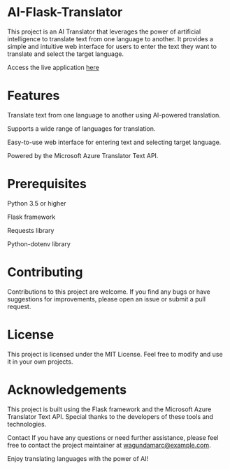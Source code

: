 # AI-Flask-Translator
This project is an AI Translator that leverages the power of artificial intelligence to translate text from one language to another. It provides a simple and intuitive web interface for users to enter the text they want to translate and select the target language.

Access the live application [here](https://juddai-translator.azurewebsites.net/)

# Features
Translate text from one language to another using AI-powered translation.

Supports a wide range of languages for translation.

Easy-to-use web interface for entering text and selecting target language.

Powered by the Microsoft Azure Translator Text API.

# Prerequisites
Python 3.5 or higher

Flask framework

Requests library

Python-dotenv library

# Contributing
Contributions to this project are welcome. If you find any bugs or have suggestions for improvements, please open an issue or submit a pull request.

# License
This project is licensed under the MIT License. Feel free to modify and use it in your own projects.

# Acknowledgements
This project is built using the Flask framework and the Microsoft Azure Translator Text API. Special thanks to the developers of these tools and technologies.

Contact
If you have any questions or need further assistance, please feel free to contact the project maintainer at wagundamarc@example.com.

Enjoy translating languages with the power of AI!






